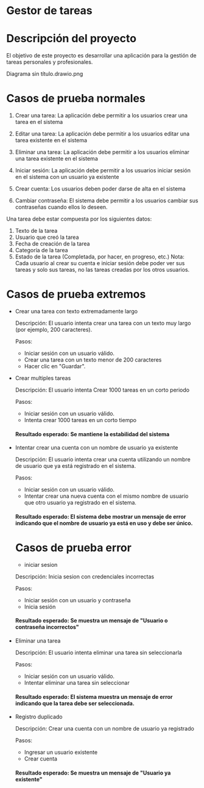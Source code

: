 # Gestor de tareas
# Descripción del proyecto

El objetivo de este proyecto es desarrollar una aplicación para la gestión de tareas personales y
profesionales. 

Diagrama sin título.drawio.png

# Casos de prueba normales

1. Crear una tarea: La aplicación debe permitir a los usuarios crear una tarea en el
sistema

3. Editar una tarea: La aplicación debe permitir a los usuarios editar una tarea existente
en el sistema

5. Eliminar una tarea: La aplicación debe permitir a los usuarios eliminar una tarea
existente en el sistema

7. Iniciar sesión: La aplicación debe permitir a los usuarios iniciar sesión en el sistema con
un usuario ya existente

9. Crear cuenta: Los usuarios deben poder darse de alta en el sistema

10. Cambiar contraseña: El sistema debe permitir a los usuarios cambiar sus contraseñas
cuando ellos lo deseen.

Una tarea debe estar compuesta por los siguientes datos:
1. Texto de la tarea
2. Usuario que creó la tarea
3. Fecha de creación de la tarea
4. Categoría de la tarea
5. Estado de la tarea (Completada, por hacer, en progreso, etc.)
Nota: Cada usuario al crear su cuenta e iniciar sesión debe poder ver sus tareas y solo sus tareas,
no las tareas creadas por los otros usuarios.

# Casos de prueba extremos
- Crear una tarea con texto extremadamente largo

  Descripción: El usuario intenta crear una tarea con un texto muy largo (por ejemplo, 200 caracteres).

  Pasos:
  - Iniciar sesión con un usuario válido.
  - Crear una tarea con un texto menor de 200 caracteres
  - Hacer clic en "Guardar".

- Crear multiples tareas

  Descripción: El usuario intenta Crear 1000 tareas en un corto periodo

  Pasos:
  - Iniciar sesión con un usuario válido.
  - Intenta crear 1000 tareas en un corto tiempo


  #### Resultado esperado: Se mantiene la estabilidad del sistema
  
- Intentar crear una cuenta con un nombre de usuario ya existente

  Descripción: El usuario intenta crear una cuenta utilizando un nombre de usuario que ya está registrado en el sistema.

  Pasos:
  - Iniciar sesión con un usuario válido.
  - Intentar crear una nueva cuenta con el mismo nombre de usuario que otro usuario ya registrado en el sistema.
  #### Resultado esperado: El sistema debe mostrar un mensaje de error indicando que el nombre de usuario ya está en uso y debe ser único.

  # Casos de prueba error

  - iniciar sesion

  Descripción: Inicia sesion con credenciales incorrectas

  Pasos:
  - Iniciar sesión con un usuario y contraseña
  - Inicia sesión
    
  #### Resultado esperado: Se muestra un mensaje de "Usuario o contraseña incorrectos"

- Eliminar una tarea

  Descripción: El usuario intenta eliminar una tarea sin seleccionarla

  Pasos:
  - Iniciar sesión con un usuario válido.
  - Intentar eliminar una tarea sin seleccionar
  #### Resultado esperado: El sistema muestra un mensaje de error indicando que la tarea debe ser seleccionada.

- Registro duplicado

  Descripción: Crear una cuenta con un nombre de usuario ya registrado

  Pasos:
  - Ingresar un usuario existente
  - Crear cuenta
    
  #### Resultado esperado: Se muestra un mensaje de "Usuario ya existente"
  




